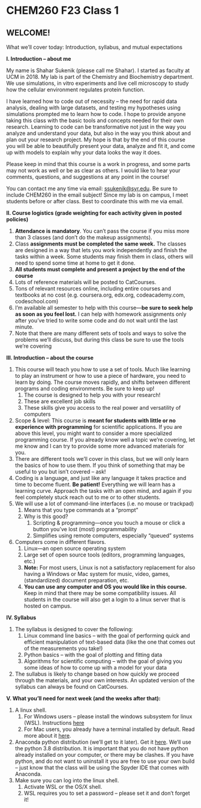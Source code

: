 # CHEM260 F23 Class 1

## WELCOME!

What we’ll cover today: Introduction, syllabus, and mutual expectations

**I. Introduction – about me**

My name is Shahar Sukenik (please call me Shahar). I started as faculty at UCM in 2018. My lab is part of the Chemistry and Biochemistry department. We use simulations, in vitro experiments and live cell microscopy to study how the cellular environment regulates protein function.

I have learned how to code out of necessity – the need for rapid data analysis, dealing with large datasets, and testing my hypotheses using simulations prompted me to learn how to code. I hope to provide anyone taking this class with the basic tools and concepts needed for their own research. Learning to code can be transformative not just in the way you analyze and understand your data, but also in the way you think about and plan out your research project. My hope is that by the end of this course you will be able to beautifully present your data, analyze and fit it, and come up with models to explain why your data looks the way it does.

Please keep in mind that this course is a work in progress, and some parts may not work as well or be as clear as others. I would like to hear your comments, questions, and suggestions at any point in the course!

You can contact me any time via email: [ssukenik@syr.edu](mailto:ssukenik@syr.edu). Be sure to include CHEM260 in the email subject! Since my lab is on campus, I meet students before or after class. Best to coordinate this with me via email.

**II. Course logistics (**grade weighting for each activity given in posted policies**)**

1. **Attendance is mandatory**. You can’t pass the course if you miss more than 3 classes (and don’t do the makeup assignments).
2. Class **assignments must be completed the same week.** The classes are designed in a way that lets you work independently and finish the tasks within a week. Some students may finish them in class, others will need to spend some time at home to get it done.
3. **All students must complete and present a project by the end of the course**
4. Lots of reference materials will be posted to CatCourses.
5. Tons of relevant resources online, including entire courses and textbooks at no cost (e.g. coursera.org, edx.org, codeacademy.com, codeschool.com)
6. I’m available all semester to help with this course—**be sure to seek help as soon as you feel lost.** I can help with homework assignments only after you’ve tried to write some code and do not wait until the last minute.
7. Note that there are many different sets of tools and ways to solve the problems we’ll discuss, but during this class be sure to use the tools we’re covering

**III. Introduction – about the course**

1. This course will teach you how to use a set of tools. Much like learning to play an instrument or how to use a piece of hardware, you need to learn by doing. The course moves rapidly, and shifts between different programs and coding environments. Be sure to keep up!
    1. The course is designed to help you with your research!
    2. These are excellent job skills
    3. These skills give you access to the real power and versatility of computers
2. Scope & level: This course is **meant for students with little or no experience with programming** for scientific applications. If you are above this level, you might want to consider a more specialized programming course. If you already know well a topic we’re covering, let me know and I can try to provide some more advanced materials for you.
3. There are different tools we’ll cover in this class, but we will only learn the basics of how to use them. If you think of something that may be useful to you but isn’t covered – ask!
4. Coding is a language, and just like any language it takes practice and time to become fluent. **Be patient!** Everything we will learn has a learning curve. Approach the tasks with an open mind, and again if you feel completely stuck reach out to me or to other students.
5. We will use a lot of command-line interfaces (i.e. no mouse or trackpad)
    1. Means that you type commands at a “prompt”
    2. Why is this good?
        1. Scripting & programming—once you touch a mouse or click a button you’ve lost (most) programmability
        2. Simplifies using remote computers, especially “queued” systems
6. Computers come in different flavors.
    1. Linux—an open source operating system
    2. Large set of open source tools (editors, programming languages, etc.)
    3. **Note:** For most users, Linux is not a satisfactory replacement for also having a Windows or Mac system for music, video, games, (standardized) document preparation, etc.
    4. **You can use any computer and OS you would like in this course.** Keep in mind that there may be some compatibility issues. All students in the course will also get a login to a linux server that is hosted on campus.

**IV. Syllabus**

1. The syllabus is designed to cover the following:
    1. Linux command line basics – with the goal of performing quick and efficient manipulation of text-based data (like the one that comes out of the measurements you take!)
    2. Python basics – with the goal of plotting and fitting data
    3. Algorithms for scientific computing – with the goal of giving you some ideas of how to come up with a model for your data
2. The sullabus is likely to change based on how quickly we proceed through the materials, and your own interests. An updated version of the syllabus can always be found on CatCourses.

**V. What you’ll need for next week (and the weeks after that):**

1. A linux shell.
    1. For Windows users – please install the windows subsystem for linux (WSL). Instructions [here](https://learn.microsoft.com/en-us/windows/wsl/install)
    2. For Mac users, you already have a terminal installed by default. Read more about it [here](http://osxdaily.com/2017/04/28/howto-ssh-client-mac/).
2. Anaconda python distribution (we’ll get to it later). Get it [here](https://www.anaconda.com/distribution/#download-section). We’ll use the python 3.8 distribution. It is important that you do not have python already installed on your computer, or there may be clashes. If you have python, and do not want to uninstall it you are free to use your own build – just know that the class will be using the Spyder IDE that comes with Anaconda.
3. Make sure you can log into the linux shell.
    1. Activate WSL or the OS/X shell.
    2. WSL requires you to set a password – please set it and don’t forget it!
